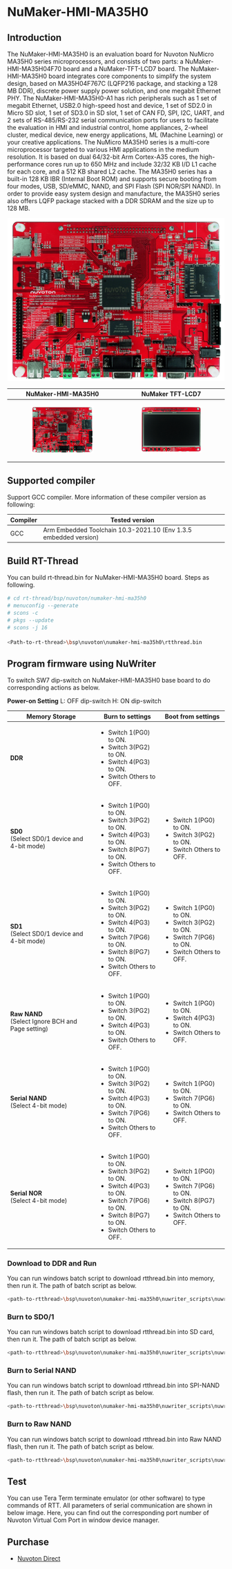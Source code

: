 # **NuMaker-HMI-MA35H0**

## **Introduction**

The NuMaker-HMI-MA35H0 is an evaluation board for Nuvoton NuMicro MA35H0 series microprocessors, and consists of two parts: a NuMaker- HMI-MA35H04F70 board and a NuMaker-TFT-LCD7 board. The NuMaker-HMI-MA35H0 board integrates core components to simplify the system design, based on MA35H04F767C (LQFP216 package, and stacking a 128 MB DDR), discrete power supply power solution, and one megabit Ethernet PHY. The NuMaker-HMI-MA35H0-A1 has rich peripherals such as 1 set of megabit Ethernet, USB2.0 high-speed host and device, 1 set of SD2.0 in Micro SD slot, 1 set of SD3.0 in SD slot, 1 set of CAN FD, SPI, I2C, UART, and 2 sets of RS-485/RS-232 serial communication ports for users to facilitate the evaluation in HMI and industrial control, home appliances, 2-wheel cluster, medical device, new energy applications, ML (Machine Learning) or your creative applications. The NuMicro MA35H0 series is a multi-core microprocessor targeted to various HMI applications in the medium resolution. It is based on dual 64/32-bit Arm Cortex-A35 cores, the high-performance cores run up to 650 MHz and include 32/32 KB I/D L1 cache for each core, and a 512 KB shared L2 cache. The MA35H0 series has a built-in 128 KB IBR (Internal Boot ROM) and supports secure booting from four modes, USB, SD/eMMC, NAND, and SPI Flash (SPI NOR/SPI NAND). In order to provide easy system design and manufacture, the MA35H0 series also offers LQFP package stacked with a DDR SDRAM and the size up to 128 MB.

<p align="center">
<img src="./figures/NuMaker-HMI-MA35H0.png" alt="fishy" class="bg-primary">
</p>

|NuMaker-HMI-MA35H0|NuMaker TFT-LCD7|
|--|--|
|<p align="center"><img src="./figures/NuMaker-HMI-MA35H0.png" alt="fishy" class="bg-primary" width="60%"></p>|<p align="center"><img src="./figures/LCD-Panel.png" alt="fishy" class="bg-primary" width="60%"></p>|

## **Supported compiler**

Support GCC compiler. More information of these compiler version as following:

| Compiler | Tested version |
| -- | -- |
| GCC | Arm Embedded Toolchain 10.3-2021.10 (Env 1.3.5 embedded version)|

## **Build RT-Thread**

You can build rt-thread.bin for NuMaker-HMI-MA35H0 board. Steps as following.

```bash
# cd rt-thread/bsp/nuvoton/numaker-hmi-ma35h0
# menuconfig --generate
# scons -c
# pkgs --update
# scons -j 16

<Path-to-rt-thread>\bsp\nuvoton\numaker-hmi-ma35h0\rtthread.bin
```

## **Program firmware using NuWriter**

To switch SW7 dip-switch on NuMaker-HMI-MA35H0 base board to do corresponding  actions as below.

**Power-on Setting**
L: OFF dip-switch
H: ON dip-switch

| Memory Storage | **Burn to** settings | **Boot from** settings |
|--|--|--|
| **DDR** | <ul><li>Switch 1(PG0) to ON.</li><li>Switch 3(PG2) to ON.</li><li>Switch 4(PG3) to ON.</li><li>Switch Others to OFF.</li></ul> |  |
| **SD0**<br>(Select SD0/1 device and 4-bit mode) | <ul><li>Switch 1(PG0) to ON.</li><li>Switch 3(PG2) to ON.</li><li>Switch 4(PG3) to ON.</li><li>Switch 8(PG7) to ON.</li><li>Switch Others to OFF.</li></ul> | <ul><li>Switch 1(PG0) to ON.</li><li>Switch 3(PG2) to ON.</li><li>Switch Others to OFF.</li></ul> |
| **SD1**<br>(Select SD0/1 device and 4-bit mode) | <ul><li>Switch 1(PG0) to ON.</li><li>Switch 3(PG2) to ON.</li><li>Switch 4(PG3) to ON.</li><li>Switch 7(PG6) to ON.</li><li>Switch 8(PG7) to ON.</li><li>Switch Others to OFF.</li></ul> | <ul><li>Switch 1(PG0) to ON.</li><li>Switch 3(PG2) to ON.</li><li>Switch 7(PG6) to ON.</li><li>Switch Others to OFF.</li></ul> |
| **Raw NAND**<br>(Select Ignore BCH and Page setting) | <ul><li>Switch 1(PG0) to ON.</li><li>Switch 3(PG2) to ON.</li><li>Switch 4(PG3) to ON.</li><li>Switch Others to OFF.</li></ul> | <ul><li>Switch 1(PG0) to ON.</li><li>Switch 4(PG3) to ON.</li><li>Switch Others to OFF.</li></ul> |
| **Serial NAND**<br>(Select 4-bit mode) | <ul><li>Switch 1(PG0) to ON.</li><li>Switch 3(PG2) to ON.</li><li>Switch 4(PG3) to ON.</li><li>Switch 7(PG6) to ON.</li><li>Switch Others to OFF.</li></ul> | <ul><li>Switch 1(PG0) to ON.</li><li>Switch 7(PG6) to ON.</li><li>Switch Others to OFF.</li></ul> |
| **Serial NOR**<br>(Select 4-bit mode) | <ul><li>Switch 1(PG0) to ON.</li><li>Switch 3(PG2) to ON.</li><li>Switch 4(PG3) to ON.</li><li>Switch 7(PG6) to ON.</li><li>Switch 8(PG7) to ON.</li><li>Switch Others to OFF.</li></ul> | <ul><li>Switch 1(PG0) to ON.</li><li>Switch 7(PG6) to ON.</li><li>Switch 8(PG7) to ON.</li><li>Switch Others to OFF.</li></ul> |

### **Download to DDR and Run**

You can run windows batch script to download rtthread.bin into memory, then run it. The path of batch script as below.

```bash
<path-to-rtthread>\bsp\nuvoton\numaker-hmi-ma35h0\nuwriter_scripts\nuwriter_ddr_download_and_run.bat
```

### **Burn to SD0/1**

You can run windows batch script to download rtthread.bin into SD card, then run it. The path of batch script as below.

```bash
<path-to-rtthread>\bsp\nuvoton\numaker-hmi-ma35h0\nuwriter_scripts\nuwriter_program_sd.bat
```

### **Burn to Serial NAND**

You can run windows batch script to download rtthread.bin into SPI-NAND flash, then run it. The path of batch script as below.

```bash
<path-to-rtthread>\bsp\nuvoton\numaker-hmi-ma35h0\nuwriter_scripts\nuwriter_program_spinand.bat
```

### **Burn to Raw NAND**

You can run windows batch script to download rtthread.bin into Raw NAND flash, then run it. The path of batch script as below.

```bash
<path-to-rtthread>\bsp\nuvoton\numaker-hmi-ma35h0\nuwriter_scripts\nuwriter_program_rawnand.bat
```

## **Test**

You can use Tera Term terminate emulator (or other software) to type commands of RTT. All parameters of serial communication are shown in below image. Here, you can find out the corresponding port number of Nuvoton Virtual Com Port in window device manager.

## **Purchase**

* [Nuvoton Direct](https://direct.nuvoton.com/en/numaker-hmi-ma35h0)
